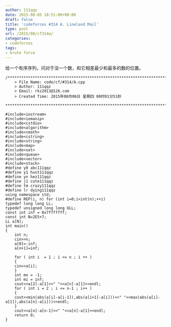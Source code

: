 ```yaml
---
author: 111qqz
date: 2015-08-05 18:51:00+00:00
draft: false
title: 'codeforces #314 A. Lineland Mail'
type: post
url: /2015/08/cf314a/
categories:
- codeforces
tags:
- brute force
---
```





给一个有序序列，问对于没一个数，和它相差最少和最多的数的位置。


 

    
    /*************************************************************************
    	> File Name: code/cf/#314/A.cpp
    	> Author: 111qqz
    	> Email: rkz2013@126.com 
    	> Created Time: 2015年08月06日 星期四 00时01分51秒
     ************************************************************************/
    
    #include<iostream>
    #include<iomanip>
    #include<cstdio>
    #include<algorithm>
    #include<cmath>
    #include<cstring>
    #include<string>
    #include<map>
    #include<set>
    #include<queue>
    #include<vector>
    #include<stack>
    #define y0 abc111qqz
    #define y1 hust111qqz
    #define yn hez111qqz
    #define j1 cute111qqz
    #define tm crazy111qqz
    #define lr dying111qqz
    using namespace std;
    #define REP(i, n) for (int i=0;i<int(n);++i)  
    typedef long long LL;
    typedef unsigned long long ULL;
    const int inf = 0x7fffffff;
    const int N=2E5+7;
    LL a[N];
    int main()
    {
        int n;
        cin>>n;
        a[0]=-inf;
        a[n+1]=inf;
    
        for ( int i  = 1 ; i <= n ; i ++ )
        {
    	cin>>a[i];
        }
        int mx = -1;
        int mi = inf;
        cout<<a[2]-a[1]<<" "<<a[n]-a[1]<<endl;
        for ( int i = 2 ; i <= n-1 ; i++ )
        {
    	cout<<min(abs(a[i]-a[i-1]),abs(a[i+1]-a[i]))<<" "<<max(abs(a[i]-a[1]),abs(a[n]-a[i]))<<endl;
        }
        cout<<a[n]-a[n-1]<<" "<<a[n]-a[1]<<endl;
    	return 0;
    }
    





